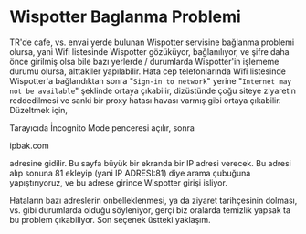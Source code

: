 # Wispotter Baglanma Problemi

TR'de cafe, vs. envai yerde bulunan Wispotter servisine bağlanma
problemi olursa, yani Wifi listesinde Wispotter gözüküyor,
bağlanılıyor, ve şifre daha önce girilmiş olsa bile bazı yerlerde /
durumlarda Wispotter'in işlememe durumu olursa, alttakiler
yapılabilir. Hata cep telefonlarında Wifi listesinde Wispotter'a
bağlandıktan sonra "`Sign-in to network`" yerine "`Internet may not be
available`" şeklinde ortaya çıkabilir, dizüstünde çoğu siteye ziyaretin
reddedilmesi ve sanki bir proxy hatası havası varmış gibi ortaya
çıkabilir. Düzeltmek için,

Tarayıcıda İncognito Mode penceresi açılır, sonra

ipbak.com

adresine gidilir. Bu sayfa büyük bir ekranda bir IP adresi verecek. Bu
adresi alıp sonuna 81 ekleyip (yani IP ADRESI:81) diye arama çubuğuna
yapıştırıyoruz, ve bu adrese girince Wispotter girişi isliyor.

Hataların bazı adreslerin onbelleklenmesi, ya da ziyaret tarihçesinin
dolması, vs. gibi durumlarda olduğu söyleniyor, gerçi biz oralarda
temizlik yapsak ta bu problem çıkabiliyor. Son seçenek üstteki yaklaşım. 



